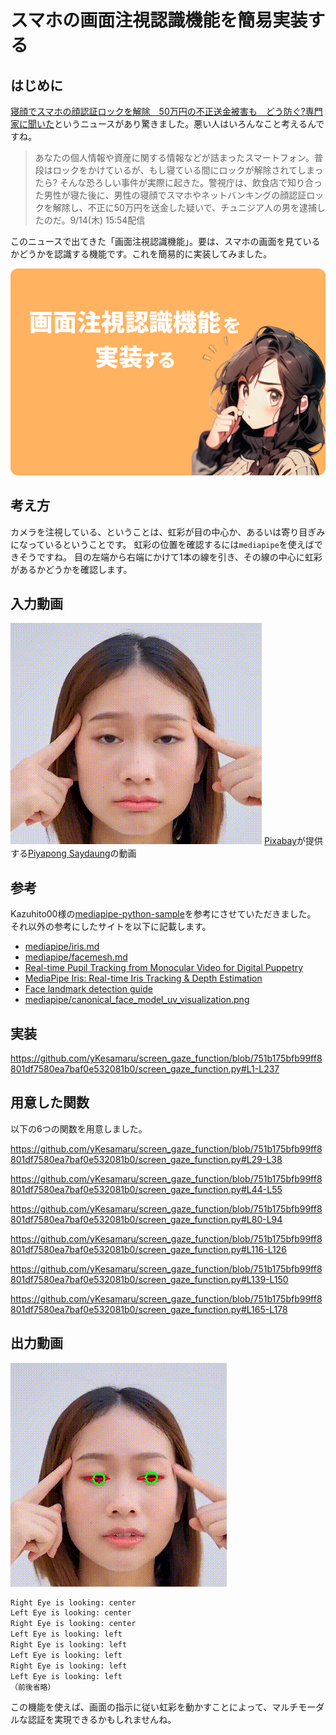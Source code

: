 # スマホの画面注視認識機能を簡易実装する

## はじめに
[寝顔でスマホの顔認証ロックを解除　50万円の不正送金被害も　どう防ぐ?専門家に聞いた](https://news.yahoo.co.jp/articles/264b8520ffa8c1dd48fddcddd78811b7df28b822?page=1)というニュースがあり驚きました。悪い人はいろんなこと考えるんですね。
> あなたの個人情報や資産に関する情報などが詰まったスマートフォン。普段はロックをかけているが、もし寝ている間にロックが解除されてしまったら?
> そんな恐ろしい事件が実際に起きた。警視庁は、飲食店で知り合った男性が寝た後に、男性の寝顔でスマホやネットバンキングの顔認証ロックを解除し、不正に50万円を送金した疑いで、チュニジア人の男を逮捕したのだ。9/14(木) 15:54配信

このニュースで出てきた「画面注視認識機能」。要は、スマホの画面を見ているかどうかを認識する機能です。これを簡易的に実装してみました。

![](assets/g848.png)

## 考え方
カメラを注視している、ということは、虹彩が目の中心か、あるいは寄り目ぎみになっているということです。
虹彩の位置を確認するには`mediapipe`を使えばできそうですね。
目の左端から右端にかけて1本の線を引き、その線の中心に虹彩があるかどうかを確認します。

## 入力動画

![](assets/original.gif)
<a href="https://pixabay.com/ja//?utm_source=link-attribution&utm_medium=referral&utm_campaign=video&utm_content=129427">Pixabay</a>が提供する<a href="https://pixabay.com/ja/users/piyapong89-7158719/?utm_source=link-attribution&utm_medium=referral&utm_campaign=video&utm_content=129427">Piyapong Saydaung</a>の動画


## 参考
Kazuhito00様の[mediapipe-python-sample](https://github.com/Kazuhito00/mediapipe-python-sample/tree/main)を参考にさせていただきました。
それ以外の参考にしたサイトを以下に記載します。
- [mediapipe/iris.md](https://github.com/Kazuhito00/mediapipe-python-sample/tree/main)
- [mediapipe/facemesh.md](https://github.com/google/mediapipe/blob/master/docs/solutions/face_mesh.md)
- [Real-time Pupil Tracking from Monocular Video for Digital Puppetry](https://arxiv.org/pdf/2006.11341.pdf)
- [MediaPipe Iris: Real-time Iris Tracking & Depth Estimation](https://blog.research.google/2020/08/mediapipe-iris-real-time-iris-tracking.html)
- [Face landmark detection guide](https://developers.google.com/mediapipe/solutions/vision/face_landmarker/)
- [mediapipe/canonical_face_model_uv_visualization.png](https://github.com/google/mediapipe/blob/a908d668c730da128dfa8d9f6bd25d519d006692/mediapipe/modules/face_geometry/data/canonical_face_model_uv_visualization.png)

## 実装
https://github.com/yKesamaru/screen_gaze_function/blob/751b175bfb99ff8801df7580ea7baf0e532081b0/screen_gaze_function.py#L1-L237


## 用意した関数
以下の6つの関数を用意しました。

https://github.com/yKesamaru/screen_gaze_function/blob/751b175bfb99ff8801df7580ea7baf0e532081b0/screen_gaze_function.py#L29-L38

https://github.com/yKesamaru/screen_gaze_function/blob/751b175bfb99ff8801df7580ea7baf0e532081b0/screen_gaze_function.py#L44-L55

https://github.com/yKesamaru/screen_gaze_function/blob/751b175bfb99ff8801df7580ea7baf0e532081b0/screen_gaze_function.py#L80-L94

https://github.com/yKesamaru/screen_gaze_function/blob/751b175bfb99ff8801df7580ea7baf0e532081b0/screen_gaze_function.py#L116-L126

https://github.com/yKesamaru/screen_gaze_function/blob/751b175bfb99ff8801df7580ea7baf0e532081b0/screen_gaze_function.py#L139-L150

https://github.com/yKesamaru/screen_gaze_function/blob/751b175bfb99ff8801df7580ea7baf0e532081b0/screen_gaze_function.py#L165-L178


## 出力動画
![](assets/processed.gif)
```bash
Right Eye is looking: center
Left Eye is looking: center
Right Eye is looking: center
Left Eye is looking: left
Right Eye is looking: left
Left Eye is looking: left
Right Eye is looking: left
Left Eye is looking: left
（前後省略）
```
この機能を使えば、画面の指示に従い虹彩を動かすことによって、マルチモーダルな認証を実現できるかもしれませんね。
